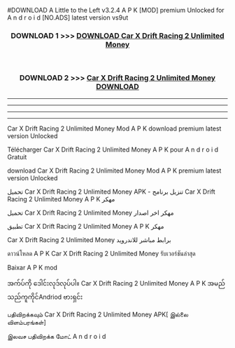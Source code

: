 #DOWNLOAD A Little to the Left v3.2.4 A P K [MOD] premium Unlocked for A n d r o i d [NO.ADS] latest version vs9ut 



<div align="center">

<h3>DOWNLOAD 1 >>> <a href="https://downloadmod1.web.app/?judul=Car X Drift Racing 2 Unlimited Money ">DOWNLOAD Car X Drift Racing 2 Unlimited Money </a></h3><br>

<h3>DOWNLOAD 2 >>> <a href="https://downloadmod1.web.app/?judul=Car X Drift Racing 2 Unlimited Money ">Car X Drift Racing 2 Unlimited Money  DOWNLOAD </a></h3>

</div>


----------------------------------------------------------

----------------------------------------------------------

----------------------------------------------------------

----------------------------------------------------------


Car X Drift Racing 2 Unlimited Money  Mod A P K download premium latest version Unlocked

Télécharger Car X Drift Racing 2 Unlimited Money  A P K pour A n d r o i d Gratuit

download Car X Drift Racing 2 Unlimited Money  Mod A P K premium latest version Unlocked

تحميل Car X Drift Racing 2 Unlimited Money  APK - تنزيل برنامج Car X Drift Racing 2 Unlimited Money  A P K مهكر

تحميل Car X Drift Racing 2 Unlimited Money  مهكر اخر اصدار

تطبيق Car X Drift Racing 2 Unlimited Money  A P K مهكر

Car X Drift Racing 2 Unlimited Money  برابط مباشر للاندرويد

ดาวน์โหลด A P K Car X Drift Racing 2 Unlimited Money  รับเวอร์ชันล่าสุด

Baixar A P K mod

အက်ပ်ကို ဒေါင်းလုဒ်လုပ်ပါ။ Car X Drift Racing 2 Unlimited Money  A P K အမည်သည်ကူကိုင်Andriod ဗားရှင်း

பதிவிறக்கவும் Car X Drift Racing 2 Unlimited Money  APK[ இல்லை விளம்பரங்கள்] 
 
இலவச பதிவிறக்க மோட் A n d r o i d



